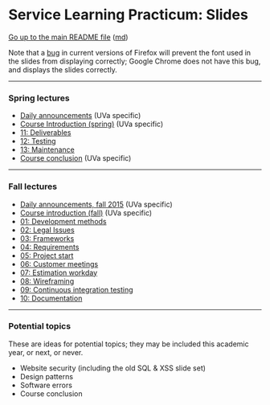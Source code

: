 Service Learning Practicum: Slides
==================================

[Go up to the main README file](../../README.html) ([md](../../README.md))

Note that a [bug](https://bugzilla.mozilla.org/show_bug.cgi?id=760436)
in current versions of Firefox will prevent the font used in the
slides from displaying correctly; Google Chrome does not have this
bug, and displays the slides correctly.

------------------------------------------------------------

### Spring lectures

- [Daily announcements](daily-announcements-spring-2016.html#/) (UVa specific)
- [Course Introduction (spring)](course-introduction-spring-2016.html#/) (UVa specific)
- [11: Deliverables](../../slides/11-deliverables.html#/)
- [12: Testing](../../slides/12-testing.html#/)
- [13: Maintenance](../../slides/13-maintenance.html#/)
- [Course conclusion](course-conclusion-spring-2016.html#/) (UVa specific)

------------------------------------------------------------

### Fall lectures

- [Daily announcements, fall 2015](daily-announcements-fall-2015.html#/) (UVa specific)
- [Course introduction (fall)](course-introduction-fall-2015.html#/) (UVa specific)
- [01: Development methods](../../slides/01-development-methods.html#/)
- [02: Legal Issues](../../slides/02-legal.html#/)
- [03: Frameworks](../../slides/03-frameworks.html#/)
- [04: Requirements](../../slides/04-requirements.html#/)
- [05: Project start](../../slides/05-project-start.html#/)
- [06: Customer meetings](../../slides/06-customer-meetings.html#/)
- [07: Estimation workday](../../slides/07-estimation.html#/)
- [08: Wireframing](../../slides/08-wireframing.html#/)
- [09: Continuous integration testing](../../slides/09-ci-testing.html#/)
- [10: Documentation](../../slides/10-documentation.html#/)

------------------------------------------------------------

### Potential topics

These are ideas for potential topics; they may be included this academic year, or next, or never.

- Website security (including the old SQL & XSS slide set)
- Design patterns
- Software errors
- Course conclusion
